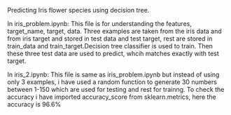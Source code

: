 Predicting Iris flower species using decision tree.

In iris_problem.ipynb:
This file is for understanding the features, target_name, target, data. Three examples are taken from the iris data and from iris target and stored in test data and test target, rest are stored in train_data and train_target.Decision tree classifier is used to train. Then these three test data are used to predict, whcih matches exactly with test target.

In iris_2.ipynb:
This file is same as iris_problem.ipynb but instead of using only 3 examples, i have used a random function to generate 30 numbers between 1-150 which are used for testing and rest for trainng. To check the accuracy i have imported accuracy_score from sklearn.metrics, here the accuracy is 96.6%
